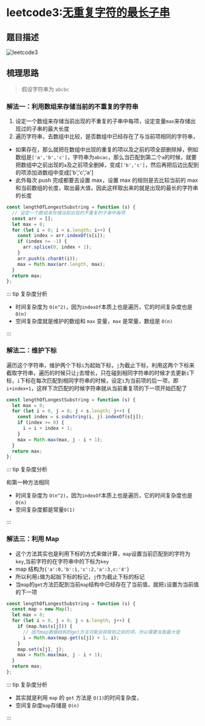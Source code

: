 # leetcode3:[无重复字符的最长子串](https://leetcode-cn.com/problems/longest-substring-without-repeating-characters/)

## 题目描述

![leetcode3](https://blog-1256985533.cos.ap-nanjing.myqcloud.com/img/leetcode3_lengthOfLongestSubstring.png)

## 梳理思路

> 假设字符串为 `abcbc`

### 解法一：利用数组来存储当前的不重复的字符串

1. 设定一个数组来存储当前出现的不重复的子串中每项，设定变量`max`来存储出现过的子串的最大长度
2. 遍历字符串，去数组中比较，是否数组中已经存在了与当前项相同的字符串，

- 如果存在，那么就把在数组中出现的重复的项以及之前的项全部删除掉，例如数组是`['a','b','c']`，字符串为`abcac`，那么当匹配到第二个`a`的时候，就要把数组中之前出现的`a`及之前项全删掉，变成`['b','c']`，然后再把后边比配到的项添加进数组中变成['b','c','a']
- 此外每次 push 完成都要去设置 max，设置 max 的规则是去比较当前的 max 和当前数组的长度，取出最大值，因此这样取出来的就是出现的最长的字符串的长度

```javascript
const lengthOfLongestSubstring = function (s) {
  // 设定一个数组来存储当前出现的不重复的子串中每项
  const arr = [];
  let max = 0;
  for (let i = 0; i < s.length; i++) {
    const index = arr.indexOf(s[i]);
    if (index >= -1) {
      arr.splice(0, index + 1);
    }
    arr.push(s.charAt(i));
    max = Math.max(arr.length, max);
  }
  return max;
};
```

::: tip 复杂度分析

- 时间复杂度为 `O(n^2)`，因为`indexOf`本质上也是遍历，它的时间复杂度也是 `O(n)`
- 空间复杂度就是维护的数组和 `max` 变量，`max` 是常量，数组是 `O(n)`

:::

### 解法二：维护下标

遍历这个字符串，维护两个下标`i`为起始下标，`j`为截止下标，利用这两个下标来截取字符串，遍历的时候只让`j`去增长，只在碰到相同字符串的时候才去更新`i`下标，`i`下标在每次匹配到相同字符串的时候，设定`i`为当前项的后一项，即`i+index+1`，这样下次匹配的时候字符串就从当前重复项的下一项开始匹配了

```javascript
const lengthOfLongestSubstring = function (s) {
  let max = 0;
  for (let i = 0, j = 0; j < s.length; j++) {
    const index = s.substring(i, j).indexOf(s[j]);
    if (index >= 0) {
      i = i + index + 1;
    }
    max = Math.max(max, j - i + 1);
  }
  return max;
};
```

::: tip 复杂度分析

和第一种方法相同

- 时间复杂度为 `O(n^2)`，因为`indexOf`本质上也是遍历，它的时间复杂度也是 `O(n)`
- 空间复杂度都是常量`O(1)`

:::

### 解法三：利用 Map

- 这个方法其实也是利用下标的方式来做计算，`map`设置当前匹配到的字符为`key`,当前字符的在字符串中的下标为`key`
- map 结构为`{'a':0,'b':1,'c':2,'a':3,c:'4'}`
- 所以利用`i`做为起始下标的标记，`j`作为截止下标的标记
- 当`map`的`get`方法匹配到当前`map`结构中已经存在了当前值，就把`i`设置为当前值的下一项

```javascript
const lengthOfLongestSubstring = function (s) {
  const map = new Map();
  let max = 0;
  for (let i = 0, j = 0; j < s.length; j++) {
    if (map.has(s[j])) {
      // 因为map数据结构的get方法可能会获取到之前的项，所以需要去取最大值
      i = Math.max(map.get(s[j]) + 1, i);
    }
    map.set(s[j], j);
    max = Math.max(max, j - i + 1);
  }
  return max;
};
```

::: tip 复杂度分析

- 其实就是利用 `map` 的 `get` 方法是 `O(1)`的时间复杂度，
- 空间复杂度`map`存储是 `O(n)`

:::

